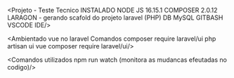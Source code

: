 <Projeto - Teste Tecnico
INSTALADO 
NODE JS 16.15.1
COMPOSER 2.0.12
LARAGON - gerando scafold do projeto laravel (PHP)
DB MySQL
GITBASH
VSCODE IDE/>

<Ambientado vue no laravel Comandos
composer require laravel/ui
php artisan ui vue
composer require laravel/ui/>

<Comandos utilizados
npm run watch (monitora as mudancas efeutadas no codigo)/>

